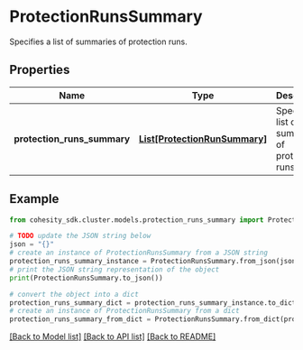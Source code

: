# ProtectionRunsSummary

Specifies a list of summaries of protection runs.

## Properties

Name | Type | Description | Notes
------------ | ------------- | ------------- | -------------
**protection_runs_summary** | [**List[ProtectionRunSummary]**](ProtectionRunSummary.md) | Specifies a list of summaries of protection runs. | [optional] 

## Example

```python
from cohesity_sdk.cluster.models.protection_runs_summary import ProtectionRunsSummary

# TODO update the JSON string below
json = "{}"
# create an instance of ProtectionRunsSummary from a JSON string
protection_runs_summary_instance = ProtectionRunsSummary.from_json(json)
# print the JSON string representation of the object
print(ProtectionRunsSummary.to_json())

# convert the object into a dict
protection_runs_summary_dict = protection_runs_summary_instance.to_dict()
# create an instance of ProtectionRunsSummary from a dict
protection_runs_summary_from_dict = ProtectionRunsSummary.from_dict(protection_runs_summary_dict)
```
[[Back to Model list]](../README.md#documentation-for-models) [[Back to API list]](../README.md#documentation-for-api-endpoints) [[Back to README]](../README.md)


